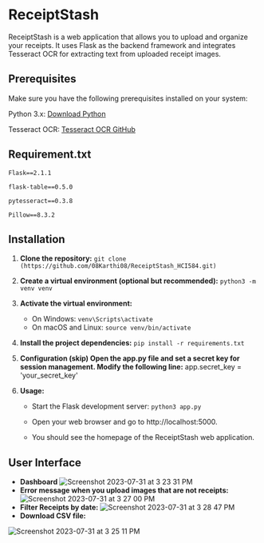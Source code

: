 # ReceiptStash
ReceiptStash is a web application that allows you to upload and organize your receipts. It uses Flask as the backend framework and integrates Tesseract OCR for extracting text from uploaded receipt images.

## Prerequisites
Make sure you have the following prerequisites installed on your system:

Python 3.x: [Download Python](https://www.python.org/downloads/)

Tesseract OCR: [Tesseract OCR GitHub](https://github.com/tesseract-ocr/tesseract)

## Requirement.txt
`Flask==2.1.1`

`flask-table==0.5.0`

`pytesseract==0.3.8`

`Pillow==8.3.2`
## Installation
1. **Clone the repository:**
  `git clone (https://github.com/08Karthi08/ReceiptStash_HCI584.git)`

1. **Create a virtual environment (optional but recommended):**
`python3 -m venv venv`

1. **Activate the virtual environment:**
   - On Windows:
`venv\Scripts\activate`
   - On macOS and Linux:
`source venv/bin/activate`

4. **Install the project dependencies:**
`pip install -r requirements.txt`

5. **Configuration (skip) Open the app.py file and set a secret key for session management. Modify the following line:**
app.secret_key = 'your_secret_key'

6. **Usage:**
   
   + Start the Flask development server:
`python3 app.py`

   + Open your web browser and go to 
http://localhost:5000.

   + You should see the homepage of the ReceiptStash web application.

## User Interface
 * **Dashboard**
  ![Screenshot 2023-07-31 at 3 23 31 PM](https://github.com/08Karthi08/ReceiptStash_HCI584/assets/135080809/d105c339-b97f-4fc6-92c9-e7828c6ba97d)
 * **Error message when you upload images that are not receipts:**
![Screenshot 2023-07-31 at 3 27 00 PM](https://github.com/08Karthi08/ReceiptStash_HCI584/assets/135080809/e2317a69-43af-4f92-aa77-5c341d059e6f)
  * **Filter Receipts by date:** 
![Screenshot 2023-07-31 at 3 28 47 PM](https://github.com/08Karthi08/ReceiptStash_HCI584/assets/135080809/9c70f4b2-e082-470c-8bde-532c1b3d0da3)
  * **Download CSV file:**
  
![Screenshot 2023-07-31 at 3 25 11 PM](https://github.com/08Karthi08/ReceiptStash_HCI584/assets/135080809/2a88c110-640d-4158-b117-0621a76f1e29)








